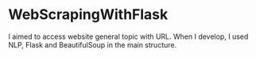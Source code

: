 # WebScrapingWithFlask
I aimed to access website general topic with URL.  When I develop, I used NLP, Flask and BeautifulSoup in the main structure.
